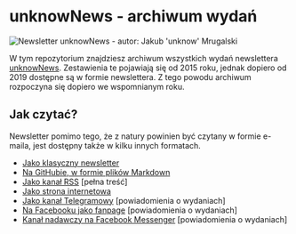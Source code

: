 # unknowNews - archiwum wydań
![Newsletter unknowNews - autor: Jakub 'unknow' Mrugalski](assets/unknowNews-cover.png)

W tym repozytorium znajdziesz archiwum wszystkich wydań newslettera [unknowNews](https://unknow.news). Zestawienia te pojawiają się od 2015 roku, jednak dopiero od 2019 dostępne są w formie newslettera. Z tego powodu archiwum rozpoczyna się dopiero we wspomnianym roku.

## Jak czytać?
Newsletter pomimo tego, że z natury powinien być czytany w formie e-maila, jest dostępny także w kilku innych formatach.
- [Jako klasyczny newsletter](https://unknow.news)
- [Na GitHubie, w formie plików Markdown](/wydania/)
- [Jako kanał RSS](https://news.mrugalski.pl/rss) [pełna treść]
- [Jako strona internetowa](https://news.mrugalski.pl)
- [Jako kanał Telegramowy](https://t.me/unknownews_newsletter) [powiadomienia o wydaniach]
- [Na Facebooku jako fanpage](https://www.facebook.com/UWTEAM.org/) [powiadomienia o wydaniach]
- [Kanał nadawczy na Facebook Messenger](https://m.me/j/AbaL6TdlizP270MB/) [powiadomienia o wydaniach]
